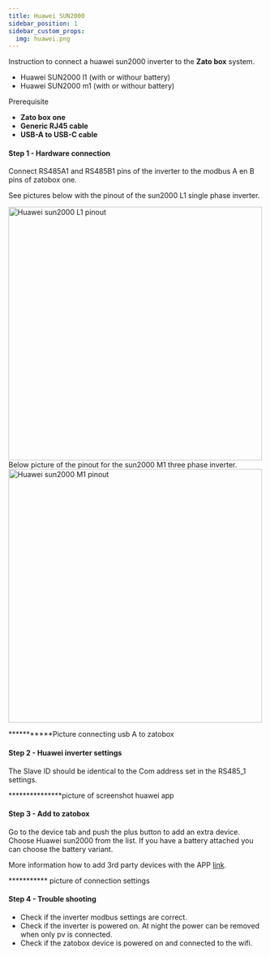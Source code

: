 ```yaml
---
title: Huawei SUN2000
sidebar_position: 1
sidebar_custom_props: 
  img: huawei.png
---
```



Instruction to connect a huawei sun2000 inverter to the  **Zato box** system. 

- Huawei SUN2000 l1 (with or withour battery)
- Huawei SUN2000 m1 (with or withour battery)

Prerequisite
- **Zato box one**
- **Generic RJ45 cable**
- **USB-A to USB-C cable**

#### Step 1 - Hardware connection

Connect RS485A1 and RS485B1 pins of the inverter to the modbus A en B pins of zatobox one.

See pictures below with the pinout of the sun2000 L1 single phase inverter.

<img src="/img/img-huawei/huaweisun2000L1pinout.png" alt="Huawei sun2000 L1 pinout" width="500" height="auto"></img>
Below picture of the pinout for the sun2000 M1 three phase inverter.
<img src="/img/img-huawei/huaweisun2000M1pinout.png" alt="Huawei sun2000 M1 pinout" width="500" height="auto"></img>


***********Picture connecting usb A to zatobox


#### Step 2 - Huawei inverter settings


The Slave ID should be identical to the Com address set in the RS485_1 settings.

***************picture of screenshot huawei app


#### Step 3 - Add to zatobox

Go to the device tab and push the plus button to add an extra device. Choose Huawei sun2000 from the list. If you have a battery attached you can choose the battery variant.

More information how to add 3rd party devices with the APP [link](/docs/app-info/add-connecteddevice).

*********** picture of connection settings


#### Step 4 - Trouble shooting

- Check if the inverter modbus settings are correct.
- Check if the inverter is powered on. At night the power can be removed when only pv is connected.
- Check if the zatobox device is powered on and connected to the wifi.

